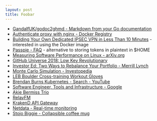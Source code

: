 ```yaml
---
layout: post
title: Foobar
---
```


- [GandalfUK/godoc2ghmd - Markdown from your Go documentation](https://github.com/GandalfUK/godoc2ghmd)
- [Authenticate proxy with nginx - Docker Registry](https://docs.docker.com/registry/recipes/nginx/#setting-things-up)
- [Building Your Own Dedicated IPSEC VPN in Less Than 10 Minutes](https://danielmiessler.com/blog/building-your-own-dedicated-ipsec-vpn-in-less-than-10-minutes/?hn=2) - interested in using the Docker image
- [Passpie - FAQ](https://passpie.readthedocs.io/en/latest/faq.html) - alternative to storing tokens in plaintext in $HOME
- [Measuring Software Performance on Linux - arXiv.org](https://arxiv.org/abs/1811.01412)
- [GitHub Universe 2018: Low Key Revolutionary](https://redmonk.com/jgovernor/2018/11/07/github-universe-2018-low-key-revolutionary/)
- [Investor Ed: Two Ways to Rebalance Your Portfolio - Merrill Lynch](https://www.ml.com/articles/investor-ed-two-ways-to-rebalance-your-portfolio.html#financial-research-and-insights)
- [Monte Carlo Simulation - Investopedia](https://www.investopedia.com/terms/m/montecarlosimulation.asp)
- [LEB Boulder Cross-training Workout Gloves](https://lebboulder.com/collections/workout-accessories/products/cross-training-workout-gloves-with-wrist-support)
- [Brendan Burns Kubernetes - Search - YouTube](https://www.youtube.com/results?search_query=brendan+burns+kubernetes&sp=CAI%253D)
- [Software Engineer, Tools and Infrastructure - Google](https://careers.google.com/jobs#!t=jo&jid=/google/software-engineer-tools-and-2930-pearl-st-boulder-co-80301-usa-3881900030&)
- [Akie Bermiss Trio](https://www.youtube.com/watch?v=xSWAqOSqHhA)
- [RelayFM](https://www.relay.fm)
- [KrakenD API Gateway](https://www.krakend.io)
- [Netdata - Real-time monitoring](https://my-netdata.io)
- [Stojo Biggie - Collapsible coffee mug](https://stojo.co/collections/all-stojo-cups/products/stojo-biggie-black)
